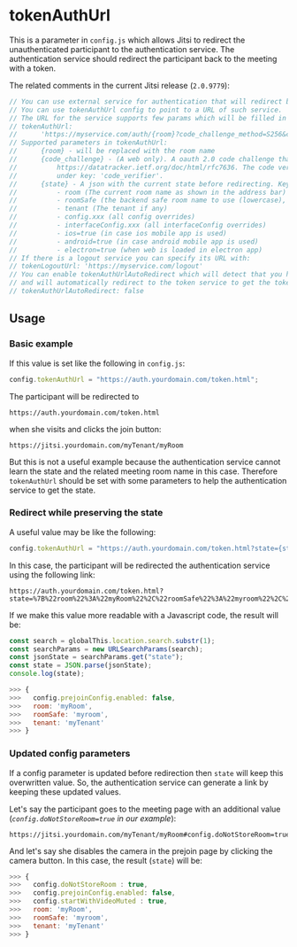 # tokenAuthUrl

This is a parameter in `config.js` which allows Jitsi to redirect the
unauthenticated participant to the authentication service. The authentication
service should redirect the participant back to the meeting with a token.

The related comments in the current Jitsi release (`2.0.9779`):

```javascript
// You can use external service for authentication that will redirect back passing a jwt token
// You can use tokenAuthUrl config to point to a URL of such service.
// The URL for the service supports few params which will be filled in by the code.
// tokenAuthUrl:
//      'https://myservice.com/auth/{room}?code_challenge_method=S256&code_challenge={code_challenge}&state={state}'
// Supported parameters in tokenAuthUrl:
//      {room} - will be replaced with the room name
//      {code_challenge} - (A web only). A oauth 2.0 code challenge that will be sent to the service. See:
//          https://datatracker.ietf.org/doc/html/rfc7636. The code verifier will be saved in the sessionStorage
//          under key: 'code_verifier'.
//      {state} - A json with the current state before redirecting. Keys that are included in the state:
//          - room (The current room name as shown in the address bar)
//          - roomSafe (the backend safe room name to use (lowercase), that is passed to the backend)
//          - tenant (The tenant if any)
//          - config.xxx (all config overrides)
//          - interfaceConfig.xxx (all interfaceConfig overrides)
//          - ios=true (in case ios mobile app is used)
//          - android=true (in case android mobile app is used)
//          - electron=true (when web is loaded in electron app)
// If there is a logout service you can specify its URL with:
// tokenLogoutUrl: 'https://myservice.com/logout'
// You can enable tokenAuthUrlAutoRedirect which will detect that you have logged in successfully before
// and will automatically redirect to the token service to get the token for the meeting.
// tokenAuthUrlAutoRedirect: false
```

## Usage

### Basic example

If this value is set like the following in `config.js`:

```javascript
config.tokenAuthUrl = "https://auth.yourdomain.com/token.html";
```

The participant will be redirected to

```
https://auth.yourdomain.com/token.html
```

when she visits and clicks the join button:

```
https://jitsi.yourdomain.com/myTenant/myRoom
```

But this is not a useful example because the authentication service cannot learn
the state and the related meeting room name in this case. Therefore
`tokenAuthUrl` should be set with some parameters to help the authentication
service to get the state.

### Redirect while preserving the state

A useful value may be like the following:

```javascript
config.tokenAuthUrl = "https://auth.yourdomain.com/token.html?state={state}";
```

In this case, the participant will be redirected the authentication service
using the following link:

```
https://auth.yourdomain.com/token.html?state=%7B%22room%22%3A%22myRoom%22%2C%22roomSafe%22%3A%22myroom%22%2C%22tenant%22%3A%22myTenant%22%2C%22config.prejoinConfig.enabled%22%3Afalse%7D
```

If we make this value more readable with a Javascript code, the result will be:

```javascript
const search = globalThis.location.search.substr(1);
const searchParams = new URLSearchParams(search);
const jsonState = searchParams.get("state");
const state = JSON.parse(jsonState);
console.log(state);

>>> {
>>>   config.prejoinConfig.enabled: false,
>>>   room: 'myRoom',
>>>   roomSafe: 'myroom',
>>>   tenant: 'myTenant'
>>> }
```

### Updated config parameters

If a config parameter is updated before redirection then `state` will keep this
overwritten value. So, the authentication service can generate a link by keeping
these updated values.

Let's say the participant goes to the meeting page with an additional value
(_`config.doNotStoreRoom=true` in our example_):

```
https://jitsi.yourdomain.com/myTenant/myRoom#config.doNotStoreRoom=true
```

And let's say she disables the camera in the prejoin page by clicking the camera
button. In this case, the result (`state`) will be:

```javascript
>>> {
>>>   config.doNotStoreRoom : true,
>>>   config.prejoinConfig.enabled: false,
>>>   config.startWithVideoMuted : true,
>>>   room: 'myRoom',
>>>   roomSafe: 'myroom',
>>>   tenant: 'myTenant'
>>> }
```
